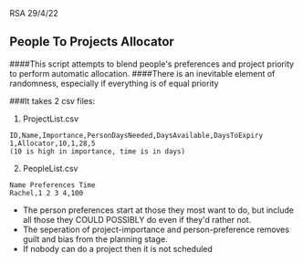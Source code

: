 RSA 29/4/22
## People To Projects Allocator
####This script attempts to blend people's preferences and project priority to perform automatic allocation.
####There is an inevitable element of randomness, especially if everything is of equal priority

###It takes 2 csv files:
1) ProjectList.csv 
```
ID,Name,Importance,PersonDaysNeeded,DaysAvailable,DaysToExpiry
1,Allocator,10,1,28,5
(10 is high in importance, time is in days)
```
2) PeopleList.csv 
```
Name Preferences Time
Rachel,1 2 3 4,100
```

- The person preferences start at those they most want to do, but include all those they COULD POSSIBLY do even if they'd rather not.
- The seperation of project-importance and person-preference removes guilt and bias from the planning stage.
- If nobody can do a project then it is not scheduled


